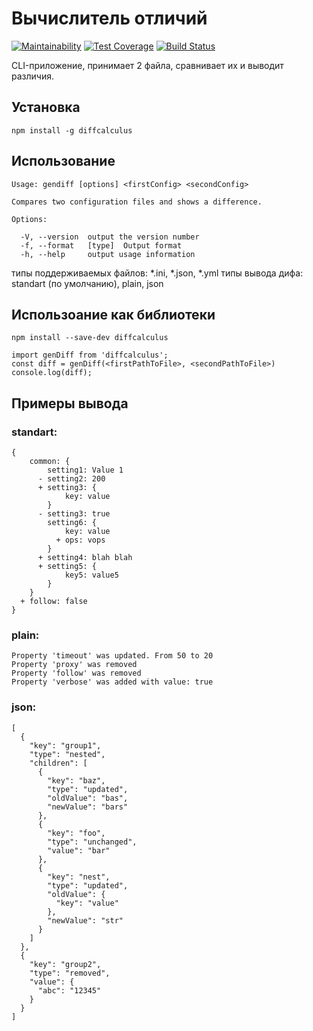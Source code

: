 # Вычислитель отличий
[![Maintainability](https://api.codeclimate.com/v1/badges/b8db14f14eb3ce9cebcd/maintainability)](https://codeclimate.com/github/Haliont/project-lvl2-s281/maintainability)
[![Test Coverage](https://api.codeclimate.com/v1/badges/b8db14f14eb3ce9cebcd/test_coverage)](https://codeclimate.com/github/Haliont/project-lvl2-s281/test_coverage)
[![Build Status](https://travis-ci.org/Haliont/project-lvl2-s281.svg?branch=master)](https://travis-ci.org/Haliont/project-lvl2-s281)

CLI-приложение, принимает 2 файла, сравнивает их и выводит различия.

## Установка
```npm install -g diffcalculus```

## Использование
```
Usage: gendiff [options] <firstConfig> <secondConfig>

Compares two configuration files and shows a difference.

Options:

  -V, --version  output the version number
  -f, --format   [type]  Output format
  -h, --help     output usage information
```

типы поддерживаемых файлов: *.ini, *.json, *.yml
типы вывода дифа: standart (по умолчанию), plain, json

## Использоание как библиотеки
```npm install --save-dev diffcalculus```
```
import genDiff from 'diffcalculus';
const diff = genDiff(<firstPathToFile>, <secondPathToFile>)
console.log(diff);
```

## Примеры вывода
### standart:
```
{
    common: {
        setting1: Value 1
      - setting2: 200
      + setting3: {
            key: value
        }
      - setting3: true
        setting6: {
            key: value
          + ops: vops
        }
      + setting4: blah blah
      + setting5: {
            key5: value5
        }
    }
  + follow: false
}
```

### plain:
```
Property 'timeout' was updated. From 50 to 20
Property 'proxy' was removed
Property 'follow' was removed
Property 'verbose' was added with value: true
```

### json:
```
[
  {
    "key": "group1",
    "type": "nested",
    "children": [
      {
        "key": "baz",
        "type": "updated",
        "oldValue": "bas",
        "newValue": "bars"
      },
      {
        "key": "foo",
        "type": "unchanged",
        "value": "bar"
      },
      {
        "key": "nest",
        "type": "updated",
        "oldValue": {
          "key": "value"
        },
        "newValue": "str"
      }
    ]
  },
  {
    "key": "group2",
    "type": "removed",
    "value": {
      "abc": "12345"
    }
  }
]
```

